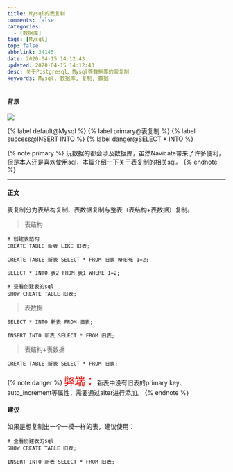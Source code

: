 ```yaml
---
title: Mysql的表复制
comments: false
categories:
  - [数据库]
tags: [Mysql]
top: false
abbrlink: 34145
date: 2020-04-15 14:12:43
updated: 2020-04-15 14:12:43
desc: 关于Postgresql、Mysql等数据库的表复制
keywords: Mysql, 数据库, 复制, 数据
---
```


#### 背景

![](/images/article_mariadb.jpeg)

{% label default@Mysql %} {% label primary@表复制 %} {% label success@INSERT INTO %} {% label danger@SELECT * INTO %}

{% note primary %}
玩数据的都会涉及数据库，虽然Navicate带来了许多便利，但是本人还是喜欢使用sql，本篇介绍一下关于表复制的相关sql。
{% endnote %}

<!--more-->
<hr />

#### 正文

表复制分为表结构复制、表数据复制与整表（表结构+表数据）复制。

> 表结构

```
# 创建表结构
CREATE TABLE 新表 LIKE 旧表;

CREATE TABLE 新表 SELECT * FROM 旧表 WHERE 1=2;

SELECT * INTO 表2 FROM 表1 WHERE 1=2;

# 查看创建表的sql
SHOW CREATE TABLE 旧表;
```

> 表数据

```
SELECT * INTO 新表 FROM 旧表;

INSERT INTO 新表 SELECT * FROM 旧表;
```

> 表结构+表数据

```
CREATE TABLE 新表 SELECT * FROM 旧表;
```

{% note danger %}
<font size=5.5 color='red'>弊端：</font>
新表中没有旧表的primary key、auto_increment等属性，需要通过alter进行添加。
{% endnote %}

#### 建议

如果是想复制出一个一模一样的表，建议使用：
```
# 查看创建表的sql
SHOW CREATE TABLE 旧表;

INSERT INTO 新表 SELECT * FROM 旧表;
```
